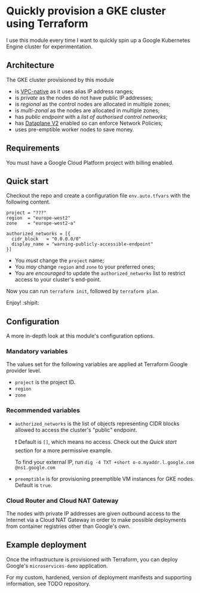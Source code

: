 # Quickly provision a GKE cluster using Terraform

I use this module every time I want to quickly spin up a Google Kubernetes Engine cluster for experimentation.

## Architecture

The GKE cluster provisioned by this module

* is [VPC-native](https://cloud.google.com/kubernetes-engine/docs/concepts/alias-ips) as it uses alias IP address ranges;
* is _private_ as the nodes do not have public IP addresses;
* is _regional_ as the control nodes are allocated in multiple zones;
* is _multi-zonal_ as the nodes are allocated in multiple zones;
* has _public endpoint_ with a _list of authorised control networks_;
* has [Dataplane V2](https://cloud.google.com/blog/products/containers-kubernetes/bringing-ebpf-and-cilium-to-google-kubernetes-engine) enabled so can enforce Network Policies;
* uses pre-emptible worker nodes to save money.

## Requirements

You must have a Google Cloud Platform project with billing enabled.

## Quick start

Checkout the repo and create a configuration file `env.auto.tfvars` with the following content.

```hcl
project = "???"
region  = "europe-west2"
zone    = "europe-west2-a"

authorized_networks = [{
  cidr_block   = "0.0.0.0/0"
  display_name = "warning-publicly-accessible-endpoint"
}]
```

* You _must_ change the `project` name;
* You _may_ change `region` and `zone` to your preferred ones;
* You are _encouraged_ to update the `authorized_networks` list to restrict access to your cluster's end-point.

Now you can run `terraform init`, followed by `terraform plan`.

Enjoy! :shipit:

## Configuration

A more in-depth look at this module's configuration options.

### Mandatory variables

The values set for the following variables are applied at Terraform Google provider level.

* `project` is the project ID.
* `region`
* `zone`

### Recommended variables

* `authorized_networks` is the list of objects representing CIDR blocks allowed to access the cluster's "public" endpoint.
   
   ❗ Default is `[]`, which means no access. Check out the _Quick start_ section for a more permissive example. 

   To find your external IP, run `dig -4 TXT +short o-o.myaddr.l.google.com @ns1.google.com`

* `preemptible` is for provisioning preemptible VM instances for GKE nodes. Default is `true`.

### Cloud Router and Cloud NAT Gateway

The nodes with private IP addresses are given outbound access to the Internet via a Cloud NAT Gateway in order to make possible deployments from container registries other than Google's own.

## Example deployment

Once the infrastructure is provisioned with Terraform, you can deploy Google's `microservices-demo` application.

For my custom, hardened, version of deployment manifests and supporting information, see TODO repository.
